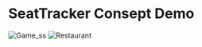 # SeatTracker Consept Demo
![Game_ss](https://github.com/EjderAysun/SE226-Lab-Tasks/assets/71559273/151248fa-bad6-40fa-b7da-37e768aadcc5)
![Restaurant](https://github.com/EjderAysun/SE226-Lab-Tasks/assets/71559273/17ecca54-e59a-404a-8089-91fbe4258601)